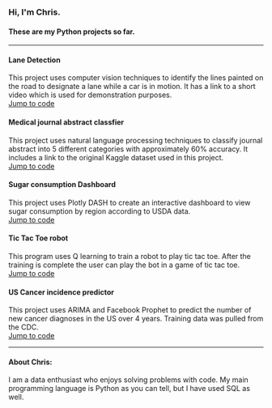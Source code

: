 ### Hi, I'm Chris.
#### These are my Python projects so far. 

***

#### Lane Detection
  This project uses computer vision techniques to identify the lines painted on the road to designate a lane while a car is in motion.
  It has a link to a short video which is used for demonstration purposes.  
  [Jump to code](https://github.com/chhendley/chhendley_python_projects/blob/main/lane_detection.ipynb)

#### Medical journal abstract classfier
  This project uses natural language processing techniques to classify journal abstract into 5 different categories with approximately   60% accuracy. It includes a link to the original Kaggle dataset used in this project.  
  [Jump to code](https://github.com/chhendley/chhendley_python_projects/blob/main/medical_abstract_classifier_project_1_0.ipynb)

#### Sugar consumption Dashboard
  This project uses Plotly DASH to create an interactive dashboard to view sugar consumption by region according to USDA data.  
  [Jump to code](https://github.com/chhendley/chhendley_python_projects/blob/main/sugar_DASH.ipynb)
#### Tic Tac Toe robot
  This program uses Q learning to train a robot to play tic tac toe.  After the training is complete the user can play the bot in a      game of tic tac toe.  
  [Jump to code](https://github.com/chhendley/chhendley_python_projects/blob/main/tic_tac_toe1.ipynb)

#### US Cancer incidence predictor
  This project uses ARIMA and Facebook Prophet to predict the number of new cancer diagnoses in the US over 4 years. Training 
  data was pulled from the CDC.  
  [Jump to code](https://github.com/chhendley/chhendley_python_projects/blob/main/cancer_prediction.ipynb)
***
#### About Chris:
I am a data enthusiast who enjoys solving problems with code.  My main programming language is Python as you can tell, but I have used SQL as well.  
